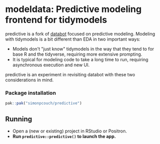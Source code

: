 # modeldata: Predictive modeling frontend for tidymodels

predictive is a fork of [databot](https://github.com/jcheng5/databot) focused on predictive modeling. Modeling with tidymodels is a bit different than EDA in two important ways:

* Models don't "just know" tidymodels in the way that they tend to for base R and the tidyverse, requiring more extensive prompting.
* It is typical for modeling code to take a long time to run, requiring asynchronous execution and new UI.

predictive is an experiment in revisiting databot with these two considerations in mind.

### Package installation

```r
pak::pak("simonpcouch/predictive")
```

## Running

- Open a (new or existing) project in RStudio or Positron.
- **Run `predictive::predictive()` to launch the app.**

